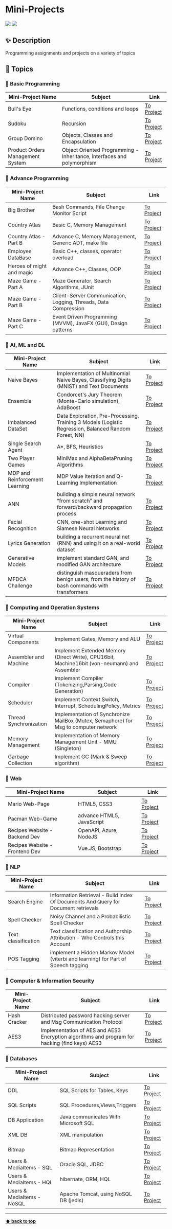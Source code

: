 # Mini-Projects
![](https://img.shields.io/badge/version-1.0.0-blueviolet)  ![](https://img.shields.io/apm/l/atomic-design-ui.svg?) 
## ✨ Description
Programming assignments and projects on a variety of topics

## 📌 Topics
### 📂 Basic Programming
| Mini-Project Name | Subject | Link |
| ---------------- | -------- | ---- |
| Bull's Eye | Functions, conditions and loops | [To Project](https://github.com/attiasas/Mini-Projects/tree/master/src/Basic_Programming/Bulls_Eye)
| Sudoku | Recursion | [To Project](https://github.com/attiasas/Mini-Projects/tree/master/src/Basic_Programming/Suduko) |
| Group Domino | Objects, Classes and Encapsulation | [To Project](https://github.com/attiasas/Mini-Projects/tree/master/src/Basic_Programming/Domino) |
| Product Orders Management System | Object Oriented Programming - Inheritance, interfaces and polymorphism | [To Project](https://github.com/attiasas/Mini-Projects/tree/master/src/Basic_Programming/Product_Orders_Management_System) |

### 📂 Advance Programming
| Mini-Project Name | Subject | Link |
| ---------------- | -------- | ----- |
| Big Brother | Bash Commands, File Change Monitor Script | [To Project](https://github.com/attiasas/Mini-Projects/tree/master/src/Advance_Programming/Big_Brother) |
| Country Atlas | Basic C, Memory Management | [To Project](https://github.com/attiasas/Mini-Projects/tree/master/src/Advance_Programming/Country_Atlas) |
| Country Atlas - Part B | Advance C, Memory Management, Generic ADT, make file | [To Project](https://github.com/attiasas/Mini-Projects/tree/master/src/Advance_Programming/Country_Atlas_PartB) |
| Employee DataBase | Basic C++, classes, operator overload | [To Project](https://github.com/attiasas/Mini-Projects/tree/master/src/Advance_Programming/Employee_DataBase) |
| Heroes of might and magic | Advance C++, Classes, OOP | [To Project](https://github.com/attiasas/Mini-Projects/tree/master/src/Advance_Programming/Heroes) |
| Maze Game - Part A | Maze Generator, Search Algorithms, JUnit | [To Project](https://github.com/attiasas/Mini-Projects/tree/master/src/Advance_Programming/Maze_Game_Part_A) |
| Maze Game - Part B | Client-Server Communication, Logging, Threads, Data Compression | [To Project](https://github.com/attiasas/Mini-Projects/tree/master/src/Advance_Programming/Maze_Game_Part_B) |
| Maze Game - Part C | Event Driven Programming (MVVM), JavaFX (GUI), Design patterns | [To Project](https://github.com/attiasas/Mini-Projects/tree/master/src/Advance_Programming/Maze_Game_Part_C) |

### 📂 AI, ML and DL
| Mini-Project Name | Subject | Link |
| ---------------- | -------- | ----- |
| Naive Bayes | Implementation of Multinomial Naive Bayes, Classifying Digits (MNIST) and Text Documents | [To Project](https://github.com/attiasas/Mini-Projects/tree/master/src/AI_ML_DL/Naive_Bayes) |
| Ensemble | Condorcet's Jury Theorem (Monte-Carlo simulation), AdaBoost | [To Project](https://github.com/attiasas/Mini-Projects/tree/master/src/AI_ML_DL/Ensemble) |
| Imbalanced DataSet | Data Exploration, Pre-Processing. Training 3 Models (Logistic Regression, Balanced Random Forest, NN) | [To Project](https://github.com/attiasas/Mini-Projects/tree/master/src/AI_ML_DL/Imbalanced_DataSet) |
| Single Search Agent | A*, BFS, Heuristics | [To Project](https://github.com/attiasas/Mini-Projects/tree/master/src/AI_ML_DL/Single_Search_Agent) |
| Two Player Games | MiniMax and AlphaBetaPruning Algorithms | [To Project](https://github.com/attiasas/Mini-Projects/tree/master/src/AI_ML_DL/Two_Player_Games) |
| MDP and Reinforcement Learning | MDP Value Iteration and Q-Learning Implementation | [To Project](https://github.com/attiasas/Mini-Projects/tree/master/src/AI_ML_DL/MDP_RL) |
| ANN | building a simple neural network “from scratch” and forward/backward propagation process | [To Project](https://github.com/attiasas/Mini-Projects/tree/master/src/AI_ML_DL/ANN) |
| Facial Recognition | CNN, one-shot Learning and Siamese Neural Networks | [To Project](https://github.com/attiasas/Mini-Projects/tree/master/src/AI_ML_DL/Facial_Recognition) |
| Lyrics Generation | building a recurrent neural net (RNN) and using it on a real-world dataset | [To Project](https://github.com/attiasas/Mini-Projects/tree/master/src/AI_ML_DL/Lyrics_Generation) |
| Generative Models | implement standard GAN, and modified GAN architecture | [To Project](https://github.com/attiasas/Mini-Projects/tree/master/src/AI_ML_DL/Generative_Models) |
| MFDCA Challenge | distinguish masqueraders from benign users, from the history of bash commands with transformers | [To Project](https://github.com/attiasas/Mini-Projects/tree/master/src/AI_ML_DL/MFDCA) |

### 📂 Computing and Operation Systems
| Mini-Project Name | Subject | Link |
| ---------------- | -------- | ----- |
| Virtual Components | Implement Gates, Memory and ALU | [To Project](https://github.com/attiasas/Mini-Projects/tree/master/src/Computing_Operation_Systems/Virtual_Components) |
| Assembler and Machine | Implement Extended Memory (Direct Write), CPU16bit, Machine16bit (von-neumann) and Assembler | [To Project](https://github.com/attiasas/Mini-Projects/tree/master/src/Computing_Operation_Systems/Assembler) |
| Compiler | Implement Compiler (Tokenizing,Parsing,Code Generation) | [To Project](https://github.com/attiasas/Mini-Projects/tree/master/src/Computing_Operation_Systems/Compiler) |
| Scheduler | Implement Context Switch, Interrupt, SchedulingPolicy, Metrics | [To Project](https://github.com/attiasas/Mini-Projects/tree/master/src/Computing_Operation_Systems/Scheduler) |
| Thread Synchronization | Implementation of Synchronize MailBox (Mutex, Semaphore) for Msg to computer network | [To Project](https://github.com/attiasas/Mini-Projects/tree/master/src/Computing_Operation_Systems/Thread_Synchronization) |
| Memory Management | Implementation of Memory Management Unit - MMU (Singleton) | [To Project](https://github.com/attiasas/Mini-Projects/tree/master/src/Computing_Operation_Systems/Memory_Management) |
| Garbage Collection | Implement GC (Mark & Sweep algorithm) | [To Project](https://github.com/attiasas/Mini-Projects/tree/master/src/Computing_Operation_Systems/Garbage_Collection) |

### 📂 Web
| Mini-Project Name | Subject | Link |
| ---------------- | -------- | ----- |
| Mario Web-Page | HTML5, CSS3 | [To Project](https://github.com/attiasas/Mini-Projects/tree/master/src/Web_Development/Mario) |
| Pacman Web-Game | advance HTML5, JavaScript | [To Project](https://github.com/attiasas/Mini-Projects/tree/master/src/Web_Development/Pacman) |
| Recipes Website - Backend Dev | OpenAPI, Azure, NodeJS | [To Project](https://github.com/attiasas/Mini-Projects/tree/master/src/Web_Development/Recipes_Backend) |
| Recipes Website - Frontend Dev | Vue.JS, Bootstrap | [To Project](https://github.com/attiasas/Mini-Projects/tree/master/src/Web_Development/Recipes_Frontend) |

### 📂 NLP
| Mini-Project Name | Subject | Link |
| ---------------- | -------- | ----- |
| Search Engine | Information Retrieval - Build Index Of Documents And Query for Document retrievals | [To Project](https://github.com/attiasas/Mini-Projects/tree/master/src/NLP/Search_Engine) |
| Spell Checker | Noisy Channel and a Probabilistic Spell Checker | [To Project](https://github.com/attiasas/Mini-Projects/tree/master/src/NLP/Spell_Checker) |
| Text classification | Text classification and Authorship Attribution - Who Controls this Account | [To Project](https://github.com/attiasas/Mini-Projects/tree/master/src/NLP/Text_classification) |
| POS Tagging | implement a Hidden Markov Model (viterbi and learning) for Part of Speech tagging | [To Project](https://github.com/attiasas/Mini-Projects/tree/master/src/NLP/POS_Tagging) |

### 📂 Computer & Information Security
| Mini-Project Name | Subject | Link |
| ---------------- | -------- | ----- |
| Hash Cracker | Distributed password hacking server and Msg Communication Protocol | [To Project](https://github.com/attiasas/Mini-Projects/tree/master/src/Computer_Information_Security/Hash_Cracker) |
| AES3 | Implementation of AES and AES3 Encryption algorithms and program for hacking (find keys) AES3 | [To Project](https://github.com/attiasas/Mini-Projects/tree/master/src/Computer_Information_Security/AES3) |

### 📂 Databases
| Mini-Project Name | Subject | Link |
| ---------------- | -------- | ----- |
| DDL | SQL Scripts for Tables, Keys | [To Project](https://github.com/attiasas/Mini-Projects/tree/master/src/Databases/DDL) |
| SQL Scripts | SQL Procedures,Views,Triggers  | [To Project](https://github.com/attiasas/Mini-Projects/tree/master/src/Databases/SQL_Scripts) |
| DB Application | Java communicates With Microsoft SQL | [To Project](https://github.com/attiasas/Mini-Projects/tree/master/src/Databases/DB_Application) |
| XML DB | XML manipulation | [To Project](https://github.com/attiasas/Mini-Projects/tree/master/src/Databases/XML_DB) |
| Bitmap | Bitmap Representation | [To Project](https://github.com/attiasas/Mini-Projects/tree/master/src/Databases/Bitmap) |
| Users & MediaItems - SQL | Oracle SQL, JDBC | [To Project](https://github.com/attiasas/Mini-Projects/tree/master/src/Databases/Users_MediaItems_SQL) |
| Users & MediaItems - HQL | hibernate, ORM, HQL | [To Project](https://github.com/attiasas/Mini-Projects/tree/master/src/Databases/Users_MediaItems_HQL) |
| Users & MediaItems - NoSQL | Apache Tomcat, using NoSQL DB (jedis) | [To Project](https://github.com/attiasas/Mini-Projects/tree/master/src/Databases/Users_MediaItems_NoSQL) |

---

**[⬆ back to top](#-description)**